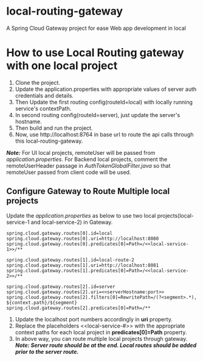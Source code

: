 # local-routing-gateway
A Spring Cloud Gateway project for ease Web app development in local

# How to use Local Routing gateway with one local project
1. Clone the project.
2. Update the application.properties with appropriate values of server auth credentials and details.
3. Then Update the first routing config(routeId=local) with locally running service's contextPath.
4. In second routing config(routeId=server), just update the server's hostname.
5. Then build and run the project.
6. Now, use http://localhost:8764 in base url to route the api calls through this local-routing-gateway.

***Note:*** For UI local projects, remoteUser will be passed from *application.properties*. For Backend local projects, comment the remoteUserHeader passage in *AuthTokenGlobalFilter.java* so that remoteUser passed from client code will be used.


## Configure Gateway to Route Multiple local projects
Update the *application.properties* as below to use two local projects(local-service-1 and local-service-2) in Gateway.
```
spring.cloud.gateway.routes[0].id=local
spring.cloud.gateway.routes[0].uri=http://localhost:8080
spring.cloud.gateway.routes[0].predicates[0]=Path=/<<local-service-1>>/**

spring.cloud.gateway.routes[1].id=local-route-2
spring.cloud.gateway.routes[1].uri=http://localhost:8081
spring.cloud.gateway.routes[1].predicates[0]=Path=/<<local-service-2>>/**

spring.cloud.gateway.routes[2].id=server
spring.cloud.gateway.routes[2].uri=<<serverHostname:port>>
spring.cloud.gateway.routes[2].filters[0]=RewritePath=/(?<segment>.*), ${context.path}/${segment}
spring.cloud.gateway.routes[2].predicates[0]=Path=/**
```
1. Update the localhost port numbers accordingly in **uri** property.
2. Replace the placeholders <<local-service-#>> with the appropriate context paths for each local project in **predicates[0]=Path** property.
3. In above way, you can route multiple local projects through gateway.
***Note: Server route should be at the end. Local routes should be added prior to the server route.***
